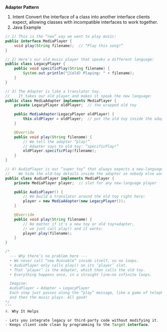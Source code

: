 **Adapter Pattern**

1. Intent
   Convert the interface of a class into another interface clients expect, allowing classes with incompatible interfaces to work together.
2. Java Example

````java
// 1) This is the “new” way we want to play music:
public interface MediaPlayer {
    void play(String filename);  // “Play this song!”
}

// 2) Here’s our old music player that speaks a different language:
public class LegacyPlayer {
    public void specificPlay(String filename) {
        System.out.println("🎵(old) Playing: " + filename);
    }
}

// 3) The Adapter is like a translator toy.
//    It takes our old player and makes it speak the new language:
public class MediaAdapter implements MediaPlayer {
    private LegacyPlayer oldPlayer;  // the wrapped old toy

    public MediaAdapter(LegacyPlayer oldPlayer) {
        this.oldPlayer = oldPlayer;  // put the old toy inside the adapter
    }

    @Override
    public void play(String filename) {
        // We tell the adapter “play!”
        // Adapter says to old toy: “specificPlay!”
        oldPlayer.specificPlay(filename);
    }
}

// 4) AudioPlayer is our “super toy” that always expects a new‐language player.
//    We hide the old-toy details inside the adapter so nobody else worries:
public class AudioPlayer implements MediaPlayer {
    private MediaPlayer player;  // slot for any new‐language player

    public AudioPlayer() {
        // We build a translator around the old toy right here:
        player = new MediaAdapter(new LegacyPlayer());
    }

    @Override
    public void play(String filename) {
        // No matter if it's a new toy or old toy+adapter,
        // we just call play() and it works:
        player.play(filename);
    }
}

/*
  --- Why there’s no problem here ---
  • We never call “new Runnable” inside itself, so no loops.
  • AudioPlayer only calls play() on its ‘player’ slot.
  • That ‘player’ is the Adapter, which then calls the old toy.
  • Everything happens once, in a straight line—no infinite loops.

  Imagine:
  AudioPlayer → Adapter → LegacyPlayer
  Each step just passes along the “play” message, like a game of telephone,
  and then the music plays. All good!
*/
```
4. Why It Helps

- Lets you integrate legacy or third-party code without modifying it.
- Keeps client code clean by programming to the Target interface.

````
